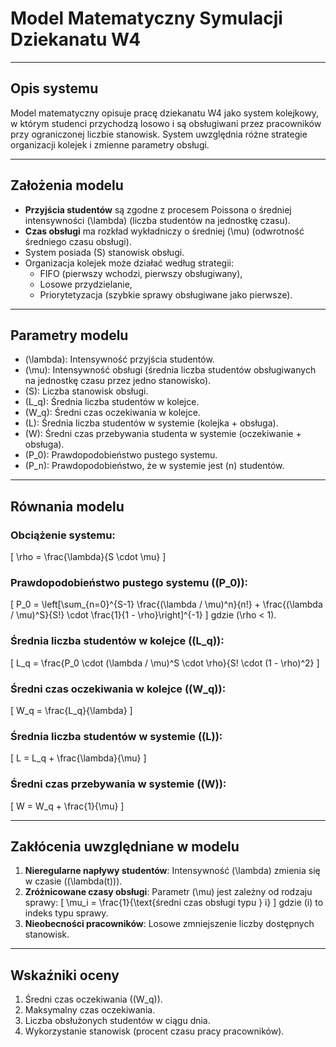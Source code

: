 # Model Matematyczny Symulacji Dziekanatu W4

---

## **Opis systemu**
Model matematyczny opisuje pracę dziekanatu W4 jako system kolejkowy, w którym studenci przychodzą losowo i są obsługiwani przez pracowników przy ograniczonej liczbie stanowisk. System uwzględnia różne strategie organizacji kolejek i zmienne parametry obsługi.

---

## **Założenia modelu**
- **Przyjścia studentów** są zgodne z procesem Poissona o średniej intensywności \(\lambda\) (liczba studentów na jednostkę czasu).
- **Czas obsługi** ma rozkład wykładniczy o średniej \(\mu\) (odwrotność średniego czasu obsługi).
- System posiada \(S\) stanowisk obsługi.
- Organizacja kolejek może działać według strategii:
  - FIFO (pierwszy wchodzi, pierwszy obsługiwany),
  - Losowe przydzielanie,
  - Priorytetyzacja (szybkie sprawy obsługiwane jako pierwsze).

---

## **Parametry modelu**
- \(\lambda\): Intensywność przyjścia studentów.
- \(\mu\): Intensywność obsługi (średnia liczba studentów obsługiwanych na jednostkę czasu przez jedno stanowisko).
- \(S\): Liczba stanowisk obsługi.
- \(L_q\): Średnia liczba studentów w kolejce.
- \(W_q\): Średni czas oczekiwania w kolejce.
- \(L\): Średnia liczba studentów w systemie (kolejka + obsługa).
- \(W\): Średni czas przebywania studenta w systemie (oczekiwanie + obsługa).
- \(P_0\): Prawdopodobieństwo pustego systemu.
- \(P_n\): Prawdopodobieństwo, że w systemie jest \(n\) studentów.

---

## **Równania modelu**

### **Obciążenie systemu:**
\[
\rho = \frac{\lambda}{S \cdot \mu}
\]

### **Prawdopodobieństwo pustego systemu (\(P_0\)):**
\[
P_0 = \left[\sum_{n=0}^{S-1} \frac{(\lambda / \mu)^n}{n!} + \frac{(\lambda / \mu)^S}{S!} \cdot \frac{1}{1 - \rho}\right]^{-1}
\]
gdzie \(\rho < 1\).

### **Średnia liczba studentów w kolejce (\(L_q\)):**
\[
L_q = \frac{P_0 \cdot (\lambda / \mu)^S \cdot \rho}{S! \cdot (1 - \rho)^2}
\]

### **Średni czas oczekiwania w kolejce (\(W_q\)):**
\[
W_q = \frac{L_q}{\lambda}
\]

### **Średnia liczba studentów w systemie (\(L\)):**
\[
L = L_q + \frac{\lambda}{\mu}
\]

### **Średni czas przebywania w systemie (\(W\)):**
\[
W = W_q + \frac{1}{\mu}
\]

---

## **Zakłócenia uwzględniane w modelu**
1. **Nieregularne napływy studentów**: Intensywność \(\lambda\) zmienia się w czasie (\(\lambda(t)\)).
2. **Zróżnicowane czasy obsługi**: Parametr \(\mu\) jest zależny od rodzaju sprawy:
   \[
   \mu_i = \frac{1}{\text{średni czas obsługi typu } i}
   \]
   gdzie \(i\) to indeks typu sprawy.
3. **Nieobecności pracowników**: Losowe zmniejszenie liczby dostępnych stanowisk.

---

## **Wskaźniki oceny**
1. Średni czas oczekiwania (\(W_q\)).
2. Maksymalny czas oczekiwania.
3. Liczba obsłużonych studentów w ciągu dnia.
4. Wykorzystanie stanowisk (procent czasu pracy pracowników).

